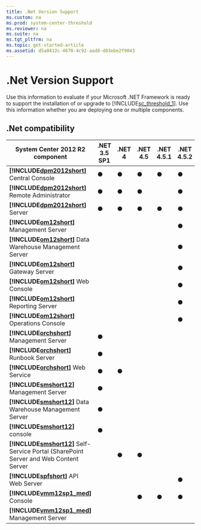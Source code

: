 ```yaml
---
title: .Net Version Support
ms.custom: na
ms.prod: system-center-threshold
ms.reviewer: na
ms.suite: na
ms.tgt_pltfrm: na
ms.topic: get-started-article
ms.assetid: d5a0412c-4670-4c92-aad8-d83ebe2f9043
---
```

# .Net Version Support
Use this information to evaluate if your Microsoft .NET Framework is ready to support the installation of or upgrade to [!INCLUDE[sc_threshold_1](../includes/sc_threshold_1_md.md)]. Use this information whether you are deploying one or multiple components.

## .Net compatibility

|System Center 2012 R2 component|.NET 3.5 SP1|.NET 4|.NET 4.5|.NET 4.5.1|.NET 4.5.2|.NET 4.6|
|-----------------------------------|----------------|----------|------------|--------------|--------------|------------|
|**[!INCLUDE[dpm2012short](../includes/dpm2012short_md.md)]** Central Console|●|●|●|●|●|●|
|**[!INCLUDE[dpm2012short](../includes/dpm2012short_md.md)]** Remote Administrator|●|●|●||●|●|
|**[!INCLUDE[dpm2012short](../includes/dpm2012short_md.md)]** Server|●|●|●|●|●|●|
|**[!INCLUDE[om12short](../includes/om12short_md.md)]** Management Server|||||●|●|
|**[!INCLUDE[om12short](../includes/om12short_md.md)]** Data Warehouse Management Server|||||●|●|
|**[!INCLUDE[om12short](../includes/om12short_md.md)]** Gateway Server|||||●|●|
|**[!INCLUDE[om12short](../includes/om12short_md.md)]** Web Console|||||●|●|
|**[!INCLUDE[om12short](../includes/om12short_md.md)]** Reporting Server|||||●|●|
|**[!INCLUDE[om12short](../includes/om12short_md.md)]** Operations Console|||||●|●|
|**[!INCLUDE[orchshort](../includes/orchshort_md.md)]** Management Server|●||||||
|**[!INCLUDE[orchshort](../includes/orchshort_md.md)]** Runbook Server|●||||||
|**[!INCLUDE[orchshort](../includes/orchshort_md.md)]** Web Service|●|●|||||
|**[!INCLUDE[smshort12](../includes/smshort12_md.md)]** Management Server|●||||||
|**[!INCLUDE[smshort12](../includes/smshort12_md.md)]** Data Warehouse Management Server|●||||||
|**[!INCLUDE[smshort12](../includes/smshort12_md.md)]** console|●||||||
|**[!INCLUDE[smshort12](../includes/smshort12_md.md)]** Self\-Service Portal \(SharePoint Server and Web Content Server||●|●||||
|**[!INCLUDE[spfshort](../includes/spfshort_md.md)]** API Web Server|||||●|●|
|**[!INCLUDE[vmm12sp1_med](../includes/vmm12sp1_med_md.md)]** Console|||●|●|●|●|
|**[!INCLUDE[vmm12sp1_med](../includes/vmm12sp1_med_md.md)]** Management Server||||||●|


